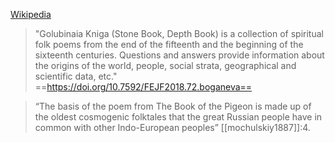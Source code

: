 [Wikipedia](https://en.wikipedia.org/wiki/Dove_Book)

> "Golubinaia Kniga (Stone Book, Depth Book) is a collection of spiritual folk poems from the end of the fifteenth and the beginning of the sixteenth centuries. Questions and answers provide information about the origins of the world, people, social strata, geographical and scientific data, etc." ==https://doi.org/10.7592/FEJF2018.72.boganeva==


> “The basis of the poem from The Book of the Pigeon is made up of the oldest cosmogenic folktales that the great Russian people have in common with other Indo-European peoples” [[mochulskiy1887]]:4.
